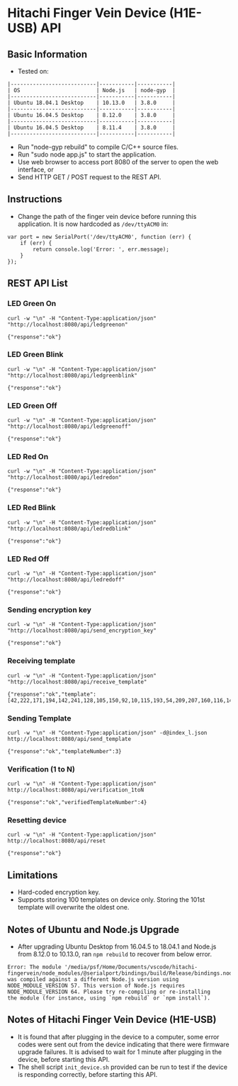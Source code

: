 # Hitachi Finger Vein Device (H1E-USB) API

## Basic Information
- Tested on:
```
|---------------------------|-----------|-----------|
| OS                        | Node.js   | node-gyp  |
|---------------------------|-----------|-----------|
| Ubuntu 18.04.1 Desktop    | 10.13.0   | 3.8.0     |
|---------------------------|-----------|-----------|
| Ubuntu 16.04.5 Desktop    | 8.12.0    | 3.8.0     |
|---------------------------|-----------|-----------|
| Ubuntu 16.04.5 Desktop    | 8.11.4    | 3.8.0     |
|---------------------------|-----------|-----------|
```
- Run "node-gyp rebuild" to compile C/C++ source files.
- Run "sudo node app.js" to start the application.
- Use web browser to access port 8080 of the server to open the web interface, or
- Send HTTP GET / POST request to the REST API.

## Instructions
- Change the path of the finger vein device before running this application.
It is now hardcoded as `/dev/ttyACM0` in:
```
var port = new SerialPort('/dev/ttyACM0', function (err) {
    if (err) {
        return console.log('Error: ', err.message);
    }
});
```

## REST API List
### LED Green On
```
curl -w "\n" -H "Content-Type:application/json" "http://localhost:8080/api/ledgreenon"
```
```
{"response":"ok"}
```

### LED Green Blink
```
curl -w "\n" -H "Content-Type:application/json" "http://localhost:8080/api/ledgreenblink"
```
```
{"response":"ok"}
```

### LED Green Off
```
curl -w "\n" -H "Content-Type:application/json" "http://localhost:8080/api/ledgreenoff"
```
```
{"response":"ok"}
```

### LED Red On
```
curl -w "\n" -H "Content-Type:application/json" "http://localhost:8080/api/ledredon"
```
```
{"response":"ok"}
```

### LED Red Blink
```
curl -w "\n" -H "Content-Type:application/json" "http://localhost:8080/api/ledredblink"
```
```
{"response":"ok"}
```

### LED Red Off
```
curl -w "\n" -H "Content-Type:application/json" "http://localhost:8080/api/ledredoff"
```
```
{"response":"ok"}
```

### Sending encryption key
```
curl -w "\n" -H "Content-Type:application/json" "http://localhost:8080/api/send_encryption_key"
```
```
{"response":"ok"}
```

### Receiving template
```
curl -w "\n" -H "Content-Type:application/json" "http://localhost:8080/api/receive_template"
```
```
{"response":"ok","template":[42,222,171,194,142,241,128,105,150,92,10,115,193,54,209,207,160,116,149,91,87,168,63,202,239,242,130,19,176,151,227,143,93,193,215,76,218,42,75,76,218,240,231,38,205,100,15,155,226,178,48,94,94,189,163,161,89,133,55,223,240,5,162,218,140,249,3,55,1,50,14,55,230,180,98,119,212,11,135,63,244,37,116,164,109,133,124,59,10,25,184,101,29,203,113,215,129,132,182,48,163,19,175,6,16,151,245,145,56,159,60,154,101,235,118,203,6,121,220,110,101,123,228,173,150,63,197,124,163,74,55,94,95,222,114,126,251,67,153,16,29,108,131,7,146,175,22,199,53,210,199,240,111,56,12,186,51,151,226,113,36,42,248,67,109,15,188,140,158,98,248,114,209,179,16,167,217,203,194,104,234,204,3,31,21,109,11,20,207,8,123,168,202,177,99,242,152,238,0,188,28,220,80,79,198,137,223,166,252,115,106,37,36,228,226,106,37,202,234,156,170,149,253,130,146,253,10,182,117,107,243,150,132,50,15,115,118,227,247,20,70,139,172,83,39,226,86,69,35,64,139,24,19,17,216,68,193,166,75,40,67,28,104,84,239,83,66,150,78,4,18,20,47,91,71,253,178,85,1,6,243,143,33,105,87,117,21,232,202,143,222,72,248,94,191,88,63,173,231,203,6,74,69,63,239,56,75,2,106,186,144,116,21,60,186,195,3,183,73,51,44,180,222,152,30,156,174,1,7,204,214,193,20,9,87,141,202,165,205,192,37,209,248,182,111,108,212,28,97,154,71,192,117,37,75,154,195,190,16,29,59,221,99,131,105,165,58,252,89,61,1,100,199,112,102,28,107,250,230,224,171,127,22,10,91,112,36,36,139,58,163,162,7,193,16,193,222,46,223,175,91,162,44,226,126,203,134,94,226,194,185,244,14,192,27,189,101,235,77,2,118,40,188,210,219,238,227,7,230,226,131,31,77,211,64,22,204,242,29,57,202,139,136,122,80,183,236,42,169,221,173,237,219,124,251,172,18,216,80,60,182,16,219,120,255,120,33,158,76,132,219,53,200,50,160,27,60,18,41,125,16,35,79,98,126,251,255,148,110,245,220,195,219,162,14,116,78,126,225,238,203,121,143,186,97,99,77,213,231,57,60,62,3,91,88,227,254,146,27,225,192,16,12,180,100,189,181,113,0,0,0,0,0,0,0,0]}
```

### Sending Template
```
curl -w "\n" -H "Content-Type:application/json" -d@index_l.json http://localhost:8080/api/send_template
```
```
{"response":"ok","templateNumber":3}
```

### Verification (1 to N)
```
curl -w "\n" -H "Content-Type:application/json" http://localhost:8080/api/verification_1toN
```
```
{"response":"ok","verifiedTemplateNumber":4}
```

### Resetting device
```
curl -w "\n" -H "Content-Type:application/json" http://localhost:8080/api/reset
```
```
{"response":"ok"}
```

## Limitations
- Hard-coded encryption key.
- Supports storing 100 templates on device only. Storing the 101st template will overwrite the oldest one.

## Notes of Ubuntu and Node.js Upgrade
- After upgrading Ubuntu Desktop from 16.04.5 to 18.04.1 and Node.js from 8.12.0 to 10.13.0, ran `npm rebuild` to recover from below error.
```
Error: The module '/media/psf/Home/Documents/vscode/hitachi-fingervein/node_modules/@serialport/bindings/build/Release/bindings.node'
was compiled against a different Node.js version using
NODE_MODULE_VERSION 57. This version of Node.js requires
NODE_MODULE_VERSION 64. Please try re-compiling or re-installing
the module (for instance, using `npm rebuild` or `npm install`).
```

## Notes of Hitachi Finger Vein Device (H1E-USB) ##
- It is found that after plugging in the device to a computer, some error codes were sent out from the device indicating that there were firmware upgrade failures. It is advised to wait for 1 minute after plugging in the device, before starting this API.
- The shell script `init_device.sh` provided can be run to test if the device is responding correctly, before starting this API.
